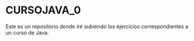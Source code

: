 # CURSOJAVA_0
Este es un repositorio donde iré subiendo los ejercicios correspondientes a un curso de Java.
